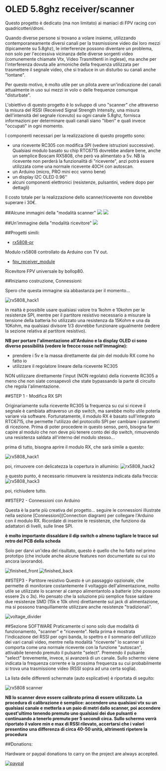 # OLED 5.8ghz receiver/scanner

Questo progetto è dedicato (ma non limitato) ai maniaci di FPV racing con quadricotteri/droni.

Quando diverse persone si trovano a volare insieme, utilizzando contemporaneamente diversi
canali per la trasmissione video dai loro mezzi (tipicamente su 5.8ghz), le interferenze 
possono diventare un problema, non solo per l'eccessiva vicinanza delle diverse sorgenti 
video (comunemente chiamate Vtx, Video Trasmittenti in inglese), 
ma anche per l'interferenza dovuta alle armoniche della frequenza utilizzata per trasmettere
il segnale video, che si traduce in un disturbo su canali anche "lontane".

Per questo motivo, è molto utile per un pilota avere un'indicazione dei canali attualmente 
in uso sui mezzi in volo o delle frequenze comunque "disturbate".

L'obiettivo di questo progetto è lo sviluppo di uno "scanner" che attraverso la misura del
RSSI (Received Signal Strength Intensity, una misura dell'intensità del segnale ricevuto) 
su ogni canale 5.8ghz, fornisca informazioni per determinare quali canali siano "liberi" e 
quali invece "occupati" in ogni momento.

I componenti necessari per la realizzazione di questo progetto sono:

* una ricevente RC305 con modifica SPI (vedere istruzioni successive). Qualsiasi modulo basato
su chip RTC6715 dovrebbe andare bene, anche un semplice Boscam RX5808, che però va alimentato a 5v.
NB la ricevente non perderà la funzionalità di "ricevente", anzi potrà essere utilizzata come una 
normale ricevente 40CH con autoscan.
* un Arduino (micro, PRO mini ecc vanno bene)
* un display I2C OLED 0.96''
* alcuni componenti elettronici (resistenze, pulsantini, vedere dopo per dettagli)

Il costo totale per la realizzazione dello scanner/ricevente non dovrebbe superare i 30€.

##Alcune immagini della "modalità scanner"
<img src="/docs/summary_explained.jpg"  />
<img src="/docs/band_explained.jpg"  />

##Un'immagine della "modalità ricevitore"
<img src="/docs/receiver_explained.jpg"  />

##Progetti simili:

* [rx5808-pr](https://code.google.com/p/rx5808-pro/)

Modulo rx5808 controllato da Arduino con TV out.

* [fpv_receiver_module](https://github.com/dollop80/fpv_receiver_module)

Ricevitore FPV universale by bollop80.

##Iniziamo costruzione, Connessioni:

Spero che questa immagine sia abbastanza per il momento...

![rx5808_hack1](/docs/connections_b1.jpg)

In realtà è possibile usare qualsiasi valore tra 1kohm e 10kohm per le resistenze SPI,
mentre per il partitore resistivo necessario a misurare la tensione della batteria
ho utilizzato una resistenza da 15Kohm e una da 10Kohm, ma qualsiasi divisore 1/3
dovrebbe funzionare ugualmente (vedere la sezione relativa al partitore resistivo).

**NB per portare l'alimentazione all'Arduino e la display OLED ci sono diverse possibilità (vedere le frecce rosse nell'immagine):**
* prendere i 5v e la massa direttamente dai pin del modulo RX come ho fatto io
* utilizzare il regolatore lineare della ricevente RC305

NON utilizzare direttamente l'input (NON regolato) della ricevente RC305 a meno che non
siate consapevoli che state bypassando la parte di circuito che regola l'alimentazione.

##STEP 1 - Modifica RX SPI

Originariamente sulla ricevente RC305 la frequenza su cui si riceve il segnale è cambiata attraverso 
un dip switch, ma sarebbe molto utile poterla variare via software.
Fortunatamente, il modulo RX è basato sull'integrato RTC6715, che permette l'utilizzo
del protocollo SPI per cambiare i parametri di ricezione. Prima di poter procedere in questo
senso, però, bisogna far capire al modulo che non deve più tenere conto dei dip switch, 
rimuovendo una resistenza saldata all'interno del modulo stesso...

prima di tutto, bisogna aprire il modulo RX, che sarà simile a questo:

![rx5808_hack1](/docs/RC305_nocase.jpg)

poi, rimuovere con delicatezza la copertura in alluminio:
![rx5808_hack2](/docs/RC305_opened_original.jpg)

a questo punto, è necessario rimuovere la resistenza indicata dalla freccia:
![rx5808_hack3](/docs/RC305_opened_arrow.jpg)

poi, richiudere tutto.

##STEP2 - Connessioni con Arduino

Questa è la parte più creativa del progetto... seguire le connessioni illustrate nella sezione [Connessioni](Connection diagram)
per collegare l'Arduino con il modulo RX. Ricordate di inserire le resistenze, che funziono da adattatori di livelli, sulle linee SPI.

**è molto importante dissaldare il dip switch o almeno tagliare le tracce sul retro del PCB della scheda**

Solo per darvi un'idea del risultato, questo è quello che ho fatto nel primo prototipo (che include
anche alcune features non documentate su cui sto ancora lavorando).


![finished_front](/docs/finished_front.jpg)
![finished_back](/docs/finished_back.jpg)

##STEP3 - Partitore resistivo
Questo è un passaggio opzionale, che permette di monitorare costantemente il voltaggio 
dell'alimentazione, molto utile se utilizzate lo scanner al campo alimentantolo
a batterie (che possono essere 2s o 3s). Ho pensato che la soluzione più semplice
fosse saldare due resistenze SMD (15k e 10k ohm) direttamente sul jack di alimentazione,
ma si possono tranquillamente utilizzare anche resistenze "tradizionali".

![voltage_divider](/docs/voltage_divider.jpg)

##Sezione SOFTWARE
Praticamente ci sono solo due modalità di funzionamento, "scanner" e "ricevente". Nella prima
è mostrata l'indicazione del RSSI per ogni banda, lo spettro e il sommario
dell'utilizzo dei vari canali video, mentre nella modalità "ricevente" lo scanner si
comporta come una normale ricevente con la funzione "autoscan", attivabile tenendo premuto 
il pulsante "select". Premendo il pulsante "select" brevemente, invece, si avanzerà di un 
canale. Sullo schermo viene indicata la frequenza corrente e la prossima frequenza su cui
probabilmente si trova una trasmissione video (RSSI sopra ad una certa soglia).

La lista delle differenti schermate (auto esplicative) è riportata di seguito:

![rx5808 scanner](/docs/screen_list.jpg)

**NB lo scanner deve essere calibrato prima di essere utilizzato. La procedura di calibrazione
è semplice: accendere una qualsiasi vtx su un qualsiasi canale e metterla a un paio di metri
dallo scanner, poi accendere quest'ultimo tenendo premuto uno qualsiasi dei due pulsanti e continuando a tenerlo
premuto per 5 secondi circa. Sullo schermo verrà riportato il valore min e max di RSSI rilevato,
accertarsi che i valori presentino una differenza di circa 40-50 unità, altrimenti ripetere la procedura**

##Donations:

Hardware or paypal donations to carry on the project are always accepted.

[![paypal](https://www.paypalobjects.com/it_IT/IT/i/btn/btn_donateCC_LG.gif)](https://www.paypal.com/cgi-bin/webscr?cmd=_s-xclick&hosted_button_id=YKP2PH72RKPRY)
